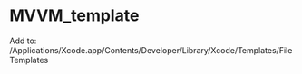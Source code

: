 # MVVM_template
Add to: /Applications/Xcode.app/Contents/Developer/Library/Xcode/Templates/File Templates
